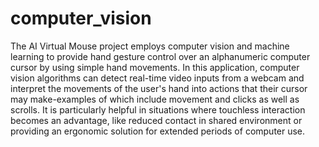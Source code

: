 # computer_vision
The AI Virtual Mouse project employs computer vision and machine learning to provide hand gesture control over an alphanumeric computer cursor by using simple hand movements. In this application, computer vision algorithms can detect real-time video inputs from a webcam and interpret the movements of the user's hand into actions that their cursor may make-examples of which include movement and clicks as well as scrolls. It is particularly helpful in situations where touchless interaction becomes an advantage, like reduced contact in shared environment or providing an ergonomic solution for extended periods of computer use.
